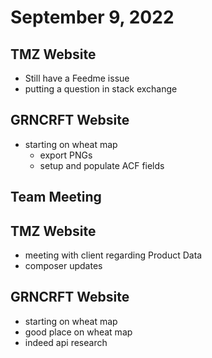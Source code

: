 # September 9, 2022

## TMZ Website
- Still have a Feedme issue
- putting a question in stack exchange

## GRNCRFT Website
- starting on wheat map
	- export PNGs
	- setup and populate ACF fields

## Team Meeting

## TMZ Website
- meeting with client regarding Product Data
- composer updates

## GRNCRFT Website
- starting on wheat map
- good place on wheat map
- indeed api research

